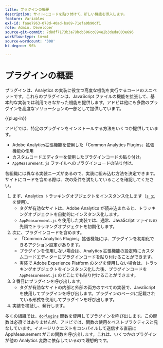 ```yaml
---
title: プラグインの概要
description: サイトにコードを貼り付けて、新しい機能を導入します。
feature: Variables
exl-id: faae7963-078d-40ad-ba09-71efa0b90df1
role: Admin, Developer
source-git-commit: 7d8df7173b3a78bcb506cc894e2b3deda003e696
workflow-type: tm+mt
source-wordcount: '308'
ht-degree: 96%

---
```


# プラグインの概要

プラグインは、Analytics の実装に役立つ高度な機能を実行するコードのスニペットです。これらのプラグインは、JavaScript ファイルの機能を拡張して、基本的な実装では利用できなかった機能を提供します。アドビは他にも多数のプラグインを高度なソリューションの一部として提供しています。

{{plug-in}}

アドビでは、特定のプラグインをインストールする方法をいくつか提供しています。

* Adobe Analytics拡張機能を使用した「Common Analytics Plugins」拡張機能の使用
* カスタムコードエディターを使用したプラグインコードの貼り付け。
* `AppMeasurement.js` ファイルへのプラグインコードの貼り付け。

各組織には異なる実装ニーズがあるので、実装に組み込む方法を決定できます。サイトにコードを含める際は、次の条件を満たしていることを確認してください。

1. まず、Analytics トラッキングオブジェクトをインスタンス化します（[`s_gi`](../functions/s-gi.md) を使用）。
   * タグが有効なサイトは、Adobe Analytics が読み込まれると、トラッキングオブジェクトを自動的にインスタンス化します。
   * `AppMeasurement.js` を使用した実装では、通常、JavaScript ファイルの先頭でトラッキングオブジェクトを初期化します。
2. 次に、プラグインコードを含めます。
   * 「Common Analytics Plugins」拡張機能には、プラグインを初期化できるアクション設定があります。
   * プラグインを使用しない場合は、Analytics 拡張機能の設定時にカスタムコードエディターにプラグインコードを貼り付けることができます。
   * 実装で Adobe Experience Platform のタグを使用しない場合は、トラッキングオブジェクトをインスタンス化した後、プラグインコードを `AppMeasurement.js` のどこにでも貼り付けることができます。
3. 3 番目にプラグインを呼び出します。
   * タグが有効なサイトの内部と外部の両方のすべての実装で、JavaScript を使用してプラグインを呼び出します。プラグインのページに記載されている形式を使用してプラグインを呼び出します。
4. 実装を検証し、発行します。

多くの組織では、[`doPlugins`](../functions/doplugins.md) 関数を使用してプラグインを呼び出します。この関数は必須ではありませんが、アドビでは、関数の使用をベストプラクティスと見なしています。イメージリクエストをコンパイルして送信する直前に AppMeasurement がこの関数を呼び出します。これは、いくつかのプラグインが他の Analytics 変数に依存しているので理想的です。
